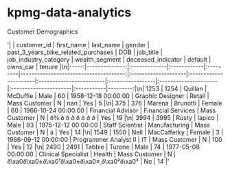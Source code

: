 # kpmg-data-analytics

Customer Demographics

'|      |   customer_id | first_name   | last_name   | gender   |   past_3_years_bike_related_purchases | DOB                 | job_title             | job_industry_category   | wealth_segment   | deceased_indicator   | default               | owns_car   |   tenure |\n|-----:|--------------:|:-------------|:------------|:---------|--------------------------------------:|:--------------------|:----------------------|:------------------------|:-----------------|:---------------------|:----------------------|:-----------|---------:|\n| 1253 |          1254 | Quillan      | McDuffie    | Male     |                                    60 | 1958-12-18 00:00:00 | Graphic Designer      | Retail                  | Mass Customer    | N                    | nan                   | Yes        |        5 |\n|  375 |           376 | Marena       | Brunotti    | Female   |                                    60 | 1966-10-24 00:00:00 | Financial Advisor     | Financial Services      | Mass Customer    | N                    | ð¾ ð ð ð ð ð ð ð      | Yes        |       19 |\n| 3994 |          3995 | Rusty        | Iapico      | Male     |                                    93 | 1975-12-12 00:00:00 | Staff Scientist       | Manufacturing           | Mass Customer    | N                    | á                     | Yes        |       14 |\n| 1549 |          1550 | Nell         | MacCafferky | Female   |                                     3 | 1986-09-12 00:00:00 | Programmer Analyst II | IT                      | Mass Customer    | N                    | 100                   | Yes        |       12 |\n| 2490 |          2491 | Tabbie       | Turone      | Male     |                                    74 | 1977-05-08 00:00:00 | Clinical Specialist   | Health                  | Mass Customer    | N                    | ð\xa0ð\xa0±ð\xa0¹ð\xa0±ð\xa0±¸ð\xa0²ð\xa0³ | No         |       14 |'
